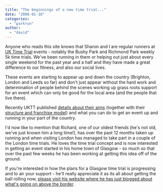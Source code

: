 ```yaml
---
title: "The beginnings of a new time trial..."
date: "2008-01-10"
categories: 
  - "parkrun"
author: 
  - "david"
---
```


Anyone who reads this site knows that Sharon and I are regular runners at [UK Time Trial](http://www.parkrun.com) events - notably the Bushy Park and Richmond Park weekly 5k time trials. We've been running in them or helping out just about every single weekend for the past year and a half and they have made a great difference to our fitness, and also our social lives.

These events are starting to appear up and down the country (Brighton, London and Leeds so far) and don't just appear without the hard work and determination of people behind the scenes working up grass roots support for an event which can only be good for the local area (and the people that live there).

Recently UKTT published [details about their aims](http://parkrun.com/home.aspx) (together with their [structure and franchise model](http://parkrun.com/Default.aspx?tabid=53)) and what you can do to get an event up and running in your part of the country.

I'd now like to mention that Richard, one of our oldest friends (he's not old, we've just known him a long time!), has over the past 12 months taken up running and when visiting London has managed to take part in a couple of the London time trials. He loves the time trial concept and is now interested in getting an event started in his home town of Glasgow - so much so that over the past few weeks he has been working at getting this idea off of the ground.

If you're interested in how the plans for a Glasgow time trial is progressing and to air your support - he'll really appreciate it as its all about getting the ball rolling now, [please visit his website where he has just blogged about what's going on above the border](http://www.leyton.org/diary/2008/01/10/help-start-a-glasgow-time-trial/).

